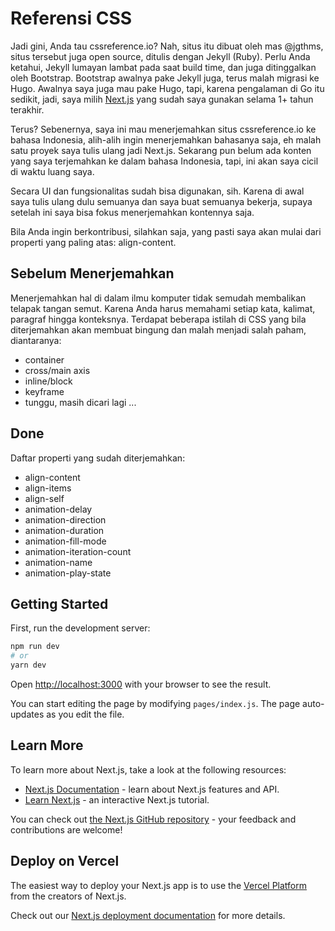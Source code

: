 # Referensi CSS

Jadi gini, Anda tau cssreference.io? Nah, situs itu dibuat oleh mas @jgthms, situs tersebut juga open source, ditulis dengan Jekyll (Ruby). Perlu Anda ketahui, Jekyll lumayan lambat pada saat build time, dan juga ditinggalkan oleh Bootstrap. Bootstrap awalnya pake Jekyll juga, terus malah migrasi ke Hugo. Awalnya saya juga mau pake Hugo, tapi, karena pengalaman di Go itu sedikit, jadi, saya milih [Next.js](https://nextjs.org) yang sudah saya gunakan selama 1+ tahun terakhir.

Terus? Sebenernya, saya ini mau menerjemahkan situs cssreference.io ke bahasa Indonesia, alih-alih ingin menerjemahkan bahasanya saja, eh malah satu proyek saya tulis ulang jadi Next.js. Sekarang pun belum ada konten yang saya terjemahkan ke dalam bahasa Indonesia, tapi, ini akan saya cicil di waktu luang saya. 

Secara UI dan fungsionalitas sudah bisa digunakan, sih. Karena di awal saya tulis ulang dulu semuanya dan saya buat semuanya bekerja, supaya setelah ini saya bisa fokus menerjemahkan kontennya saja.

Bila Anda ingin berkontribusi, silahkan saja, yang pasti saya akan mulai dari properti yang paling atas: align-content.

## Sebelum Menerjemahkan
Menerjemahkan hal di dalam ilmu komputer tidak semudah membalikan telapak tangan semut. Karena Anda harus memahami setiap kata, kalimat, paragraf hingga konteksnya. Terdapat beberapa istilah di CSS yang bila diterjemahkan akan membuat bingung dan malah menjadi salah paham, diantaranya:
- container
- cross/main axis
- inline/block
- keyframe
- tunggu, masih dicari lagi ...

## Done
Daftar properti yang sudah diterjemahkan:
- align-content
- align-items
- align-self
- animation-delay
- animation-direction
- animation-duration
- animation-fill-mode
- animation-iteration-count
- animation-name
- animation-play-state

## Getting Started

First, run the development server:

```bash
npm run dev
# or
yarn dev
```

Open [http://localhost:3000](http://localhost:3000) with your browser to see the result.

You can start editing the page by modifying `pages/index.js`. The page auto-updates as you edit the file.

## Learn More

To learn more about Next.js, take a look at the following resources:

- [Next.js Documentation](https://nextjs.org/docs) - learn about Next.js features and API.
- [Learn Next.js](https://nextjs.org/learn) - an interactive Next.js tutorial.

You can check out [the Next.js GitHub repository](https://github.com/vercel/next.js/) - your feedback and contributions are welcome!

## Deploy on Vercel

The easiest way to deploy your Next.js app is to use the [Vercel Platform](https://vercel.com/import?utm_medium=default-template&filter=next.js&utm_source=create-next-app&utm_campaign=create-next-app-readme) from the creators of Next.js.

Check out our [Next.js deployment documentation](https://nextjs.org/docs/deployment) for more details.
